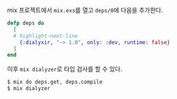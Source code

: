 mix 프로젝트에서 `mix.exs`를 열고 `deps/0`에 다음을 추가한다.

```elixir
defp deps do
  [
  # highlight-next-line
    {:dialyxir, "~> 1.0", only: :dev, runtime: false}
  ]
end
```

이후 `mix dialyzer`로 타입 검사를 할 수 있다.

```bash
$ mix do deps.get, deps.compile
$ mix dialyzer
```